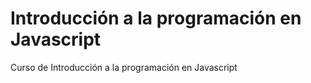 # Introducción a la programación en Javascript
Curso de Introducción a la programación en Javascript

<!-- ## Primeros pasos en el Mundo de la Web -->
<!-- Domina el **lenguaje mas importante para Internet**. Aprende a codificar cualquier página basándote en los estándares fijados por el **Organismo Internacional World Wide Web Consorsium (W3C)**. Explora este importante lenguaje de marcas escribiendo documentos **HTML**, **XML** y **XHTML**. -->
<!--  -->
<!-- ## Contenido 📋 -->
<!-- _En este curso aprenderás a:_ -->
<!-- * Trabajar con elementos de **HTML** como **textos, enunciados, párrafos, imágenes y vínculos**. -->
<!-- * Implementacion **CSS** en nuestro **HTML**. -->
<!-- * Conocer propiedades básicas de **texto, fondo, márgenes y bordes** en **CSS**. -->
<!-- * Trabajar con **CSS** y **ví­nculos**. -->
<!-- * Subir tu propio **Proyecto Web a Internet**. -->
<!--  -->
<!-- ## Pre-requisitos 🔧 -->
<!-- El único requisito para realizar este curso es contar con manejo básico de PC y sistema operativo **Windows** o **Linux**. -->
<!--  -->
<!-- ## Público: -->
<!-- Este curso está orientado a quienes busquen desarrollar una **Carrera como Diseñadores o Programadores Web**, y a todas aquellas personas que deseen insertarse en el **Mundo de la programación** y la **tecnología** en general. -->
<!--  -->
<!-- ## Plan de Estudios -->
<!-- #### 1. CONOCIENDO EL MUNDO DE HTML -->
<!-- * Qué es un lenguaje de marcado -->
<!-- * Implementación -->
<!-- * Tipos de Navegadores -->
<!-- * Trabajando en Nuestro Primer Proyecto -->
<!-- * Creación de nuestro primer Archivo -->
<!-- * Qué es CSS -->
<!-- * Elementos de texto -->
<!--  -->
<!-- #### 2. Navegando por los vínculos , insertando imágenes -->
<!-- * Vínculos -->
<!-- * Qué la ruta de un vínculo -->
<!-- * Principales atributos de los vínculos -->
<!-- * Profundizando en algunas propiedades de CSS -->
<!-- * El mundo de las imágenes -->
<!-- * Propiedades de css sobre las imágenes -->
<!-- * Transformar una imágen en vínculo -->
<!--  -->
<!-- #### 3. Formularios -->
<!-- * Elementos de Formulario -->
<!-- * Atributos -->
<!-- * Validación sobre formularios -->
<!-- * GET vs POST -->
<!-- * implementaciones y usos -->
<!-- * aplicando CSS sobre los formularios -->
<!-- * centrar formulario en nuestro documento -->
<!--  -->
<!-- #### 4.  Tablas, iframe , publicación de Proyecto -->
<!-- * Tablas, filas, celdas -->
<!-- * Combinación de filas, columnas y celdas -->
<!-- * IFrames -->
<!-- * Atributos -->
<!-- * ejemplo de uso Google Maps, Youtube -->
<!-- * Servidor y Publicación -->
<!-- * FTP -->
<!--  -->
